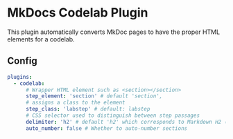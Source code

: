 # MkDocs Codelab Plugin

This plugin automatically converts MkDoc pages to have the proper HTML elements for a codelab.

## Config

```yaml
plugins:
  - codelab:
      # Wrapper HTML element such as <section></section>
      step_element: 'section' # default 'section',
      # assigns a class to the element
      step_class: 'labstep' # default: labstep
      # CSS selector used to distinguish between step passages
      delimiter: 'h2' # default 'h2' which corresponds to Markdown H2 (##)
      auto_number: false # Whether to auto-number sections
```